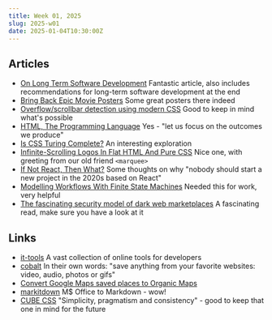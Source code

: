 ```yaml
---
title: Week 01, 2025
slug: 2025-w01
date: 2025-01-04T10:30:00Z
---
```


## Articles

- [On Long Term Software Development](https://berthub.eu/articles/posts/on-long-term-software-development/)
  Fantastic article, also includes recommendations for long-term software development at the end
- [Bring Back Epic Movie Posters](https://cheezburger.com/38321925/bring-back-epic-movie-posters-these-sword-and-sorcery-masterpieces-put-todays-floating-heads-posters)
  Some great posters there indeed
- [Overflow/scrollbar detection using modern CSS](https://css-tip.com/overflow-detection/)
  Good to keep in mind what's possible
- [HTML, The Programming Language](https://imadethissite.com/posts/html-the-programming-language)
  Yes - "let us focus on the outcomes we produce"
- [Is CSS Turing Complete?](https://notlaura.com/is-css-turing-complete/)
  An interesting exploration
- [Infinite-Scrolling Logos In Flat HTML And Pure CSS](https://www.silvestar.codes/articles/infinite-scrolling-logos-in-flat-html-and-pure-css/)
  Nice one, with greeting from our old friend `<marquee>`
- [If Not React, Then What?](https://infrequently.org/2024/11/if-not-react-then-what/)
  Some thoughts on why "nobody should start a new project in the 2020s based on React"
- [Modelling Workflows With Finite State Machines](https://www.lloydatkinson.net/posts/2022/modelling-workflows-with-finite-state-machines-in-dotnet/)
  Needed this for work, very helpful
- [The fascinating security model of dark web marketplaces](https://boehs.org/node/dark-web-security)
  A fascinating read, make sure you have a look at it

## Links

- [it-tools](https://github.com/CorentinTh/it-tools)
  A vast collection of online tools for developers
- [cobalt](https://cobalt.tools)
  In their own words: "save anything from your favorite websites: video, audio, photos or gifs"
- [Convert Google Maps saved places to Organic Maps](https://rudokemper.github.io/google-maps-places-to-organic-maps/)
- [markitdown](https://github.com/microsoft/markitdown)
  M$ Office to Markdown - wow!
- [CUBE CSS](https://cube.fyi)
  "Simplicity, pragmatism and consistency" - good to keep that one in mind for the future
